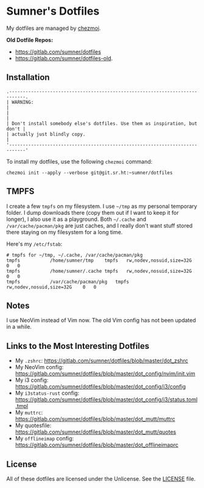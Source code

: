 # Sumner's Dotfiles

My dotfiles are managed by [chezmoi](https://github.com/twpayne/chezmoi/).

**Old Dotfile Repos:**

* https://gitlab.com/sumner/dotfiles
* https://gitlab.com/sumner/dotfiles-old.

## Installation

```
.----------------------------------------------------------------------------.
| WARNING:                                                                   |
|                                                                            |
| Don't install somebody else's dotfiles. Use them as inspiration, but don't |
| actually just blindly copy.                                                |
'----------------------------------------------------------------------------'
```

To install my dotfiles, use the following `chezmoi` command:

    chezmoi init --apply --verbose git@git.sr.ht:~sumner/dotfiles

## TMPFS

I create a few `tmpfs` on my filesystem. I use `~/tmp` as my personal temporary
folder. I dump downloads there (copy them out if I want to keep it for longer),
I also use it as a playground. Both `~/.cache` and `/var/cache/pacman/pkg` are
just caches, and I really don't want stuff stored there staying on my filesystem
for a long time.

Here's my `/etc/fstab`:

    # tmpfs for ~/tmp, ~/.cache, /var/cache/pacman/pkg
    tmpfs			/home/sumner/tmp	tmpfs	rw,nodev,nosuid,size=32G	0	0
    tmpfs			/home/sumner/.cache	tmpfs	rw,nodev,nosuid,size=32G	0	0
    tmpfs			/var/cache/pacman/pkg	tmpfs	rw,nodev,nosuid,size=32G	0	0

## Notes

I use NeoVim instead of Vim now. The old Vim config has not been updated in a
while.

## Links to the Most Interesting Dotfiles

- My `.zshrc`: https://gitlab.com/sumner/dotfiles/blob/master/dot_zshrc
- My NeoVim config: https://gitlab.com/sumner/dotfiles/blob/master/dot_config/nvim/init.vim
- My i3 config: https://gitlab.com/sumner/dotfiles/blob/master/dot_config/i3/config
- My `i3status-rust` config: https://gitlab.com/sumner/dotfiles/blob/master/dot_config/i3/status.toml.tmpl
- My `muttrc`: https://gitlab.com/sumner/dotfiles/blob/master/dot_mutt/muttrc
- My quotesfile: https://gitlab.com/sumner/dotfiles/blob/master/dot_mutt/quotes
- My `offlineimap` config: https://gitlab.com/sumner/dotfiles/blob/master/dot_offlineimaprc

## License

All of these dotfiles are licensed under the Unlicense. See the
[LICENSE](https://gitlab.com/sumner/dotfiles/blob/master/LICENSE) file.
